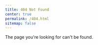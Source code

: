 ```yaml
---
title: 404 Not Found
center: true
permalink: /404.html
sitemap: false
---
```


The page you're looking for can't be found.
